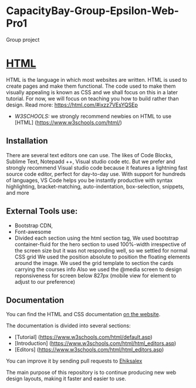 # CapacityBay-Group-Epsilon-Web-Pro1
Group project
# [HTML](https://html.com/)
HTML is the language in which most websites are written. HTML is used to create pages and make them functional.
The code used to make them visually appealing is known as CSS and we shall focus on this in a later tutorial. For now, we will focus on teaching you how to 
build rather than design.
Read more: https://html.com/#ixzz7VEsYQSEp
* *W3SCHOOLS:* we strongly recommend newbies on HTML to use [HTML] (https://www.w3schools.com/html/)

## Installation
There are several text editors one can use. The likes of Code Blocks, Sublime Text, Notepadd ++, Visual studio code etc. But we prefer and strongly recommend
Visual studio code because it features a lightning fast source code editor, perfect for day-to-day use. With support for hundreds of languages, 
VS Code helps you be instantly productive with syntax highlighting, bracket-matching, auto-indentation, box-selection, snippets, and more

## External Tools use:
* Bootstrap CDN,
* Font-awesome
* Divided each section using the html section tag, 
We used bootstrap container-fluid for the hero section to used 100%-width irrespective of the screen size but it was not responding well, so we settled for normal CSS grid
We used the position absolute to position the floating elements around the image.
We used the grid template to section the cards carrying the courses info
Also we used the @media screen to design reponsiveness for screen below 827px (mobile view for element to adjust to our preference)

## Documentation

You can find the HTML and CSS documentation [on the website](https://www.w3schools.com/html/).

The documentation is divided into several sections:

* [Tutorial] (https://www.w3schools.com/html/default.asp)
* [Introduction] (https://www.w3schools.com/html/html_editors.asp)
* [Editors] (https://www.w3schools.com/html/html_editors.asp)

You can improve it by sending pull requests to [Ehiksalex](https://github.com/Ehiksalex/CapacityBay-Group-Epsilon-Web-Pro1)

The main purpose of this repository is to continue producing new web design layouts, making it faster and easier to use.

